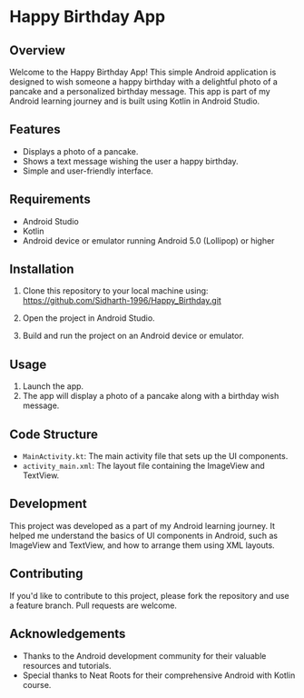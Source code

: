 # Happy Birthday App

## Overview

Welcome to the Happy Birthday App! This simple Android application is designed to wish someone a happy birthday with a delightful photo of a pancake and a personalized birthday message. This app is part of my Android learning journey and is built using Kotlin in Android Studio.

## Features

- Displays a photo of a pancake.
- Shows a text message wishing the user a happy birthday.
- Simple and user-friendly interface.

## Requirements

- Android Studio
- Kotlin
- Android device or emulator running Android 5.0 (Lollipop) or higher

## Installation

1. Clone this repository to your local machine using:
  https://github.com/Sidharth-1996/Happy_Birthday.git
   
2. Open the project in Android Studio.
3. Build and run the project on an Android device or emulator.

## Usage

1. Launch the app.
2. The app will display a photo of a pancake along with a birthday wish message.

## Code Structure

- `MainActivity.kt`: The main activity file that sets up the UI components.
- `activity_main.xml`: The layout file containing the ImageView and TextView.

## Development

This project was developed as a part of my Android learning journey. It helped me understand the basics of UI components in Android, such as ImageView and TextView, and how to arrange them using XML layouts.

## Contributing

If you'd like to contribute to this project, please fork the repository and use a feature branch. Pull requests are welcome.

## Acknowledgements

- Thanks to the Android development community for their valuable resources and tutorials.
- Special thanks to Neat Roots for their comprehensive Android with Kotlin course.
